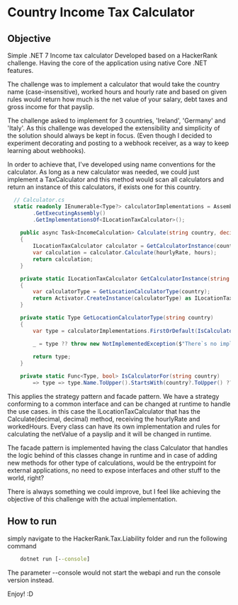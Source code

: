 # Country Income Tax Calculator

## Objective

Simple .NET 7 Income tax calculator Developed based on a HackerRank challenge. Having the core of the application using native Core .NET features. 

The challenge was to implement a calculator that would take the country name (case-insensitive), worked hours and hourly rate and based on given rules would return how much is the net value of your salary, debt taxes and gross income for that payslip.

The challenge asked to implement for 3 countries, 'Ireland', 'Germany' and 'Italy'.
As this challenge was developed the extensibility and simplicity of the solution should always be kept in focus. (Even though I decided to experiment decorating and posting to a webhook receiver, as a way to keep learning about webhooks).

In order to achieve that, I've developed using name conventions for the calculator.
As long as a new calculator was needed, we could just implement a <Country>TaxCalculator and this method would scan all calculators and return an instance of this calculators, if exists one for this country.

```csharp
  // Calculator.cs
  static readonly IEnumerable<Type?> calculatorImplementations = Assembly
        .GetExecutingAssembly()
        .GetImplementationsOf<ILocationTaxCalculator>();
        
    public async Task<IncomeCalculation> Calculate(string country, decimal hourlyRate, int hours)
    {
        ILocationTaxCalculator calculator = GetCalculatorInstance(country);
        var calculation = calculator.Calculate(hourlyRate, hours);
        return calculation;
    }

    private static ILocationTaxCalculator GetCalculatorInstance(string country)
    {
        var calculatorType = GetLocationCalculatorType(country);
        return Activator.CreateInstance(calculatorType) as ILocationTaxCalculator;
    }

    private static Type GetLocationCalculatorType(string country)
    {
        var type = calculatorImplementations.FirstOrDefault(IsCalculatorFor(country));

        _ = type ?? throw new NotImplementedException($"There`s no implementation of tax calculator for country {country}");
        
        return type;
    }

    private static Func<Type, bool> IsCalculatorFor(string country)
        => type => type.Name.ToUpper().StartsWith(country?.ToUpper() ?? "");
```

This applies the strategy pattern and facade pattern.
We have a strategy conforming to a common interface and can be changed at runtime to handle the use cases.
in this case the ILocationTaxCalculator that has the Calculate(decimal, decimal) method, receiving the hourlyRate and workedHours.
Every class can have its own implementation and rules for calculating the netValue of a payslip and it will be changed in runtime.

The facade pattern is implemented having the class Calculator that handles the logic behind of this classes change in runtime and in case of adding new methods for other type of calculations, would be the entrypoint for external applications, no need to expose interfaces and other stuff to the world, right?

There is always something we could improve, but I feel like achieving the objective of this challenge with the actual implementation.

## How to run

simply navigate to the HackerRank.Tax.Liability folder and run the following command
```cmd
    dotnet run [--console]
```
The parameter --console would not start the webapi and run the console version instead.

Enjoy! :D